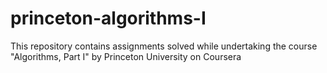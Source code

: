 # princeton-algorithms-I
This repository contains assignments solved while undertaking the course "Algorithms, Part I" by Princeton University on Coursera
